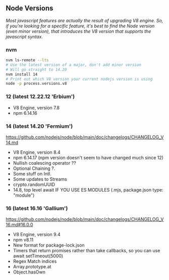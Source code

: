 ## Node Versions

_Most javascript features are actually the result of upgrading V8 engine. So, if you're looking for a specific feature, it's best to find the Node version (even minor version), that introduces the V8 version that supports the javascript syntax._

### nvm

```bash
nvm ls-remote --lts
# Use the latest version of a major, don't add minor version
# Will go straight to 14.20
nvm install 14
# Print out which V8 version your current nodejs version is using
node -p process.versions.v8
```
### 12 (latest 12.22.12 'Erbium')

- V8 Engine, version 7.8
- npm 6.14.16

### 14 (latest 14.20 'Fermium')

https://github.com/nodejs/node/blob/main/doc/changelogs/CHANGELOG_V14.md

- V8 Engine, version 8.4
- npm 6.14.17 (npm version doesn't seem to have changed much since 12)
- Nullish coalescing operator ??
- Optional Chaining ?.
- Some stuff on Intl.
- Some updates to Streams
- crypto.randomUUID
- 14.8, top level await IF YOU USE ES MODULES (.mjs, package.json type: "module")

### 16 (latest 16.16 'Gallium')

https://github.com/nodejs/node/blob/main/doc/changelogs/CHANGELOG_V16.md#16.0.0

- V8 Engine, version 9.4
- npm v8.11
- New format for package-lock.json
- Timers that return promises rather than take callbacks, so you can use await setTimeout(5000)
- Regex Match indices
- Array.prototype.at
- Object.hasOwn